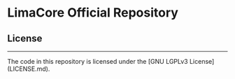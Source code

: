 # LimaCore Official Repository

## License
<hr/>
The code in this repository is licensed under the [GNU LGPLv3 License](LICENSE.md).